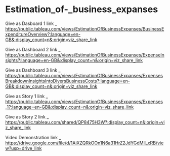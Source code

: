 # Estimation_of-_business_expanses


Give as Dasboard 1 link _ https://public.tableau.com/views/EstimationOfBusinessExpanses/BusinessExpenditureOverview?:language=en-GB&:display_count=n&:origin=viz_share_link

Give as Dashboard 2 link  _ https://public.tableau.com/views/EstimationOfBusinessExpanses/ExpenseInsights?:language=en-GB&:display_count=n&:origin=viz_share_link

Give as Dashboard 3 link _ https://public.tableau.com/views/EstimationOfBusinessExpanses/ExpensesBreakdownInsightsIntoDiversBusinessCosts?:language=en-GB&:display_count=n&:origin=viz_share_link

Give as Story 1 link _ https://public.tableau.com/views/EstimationOfBusinessExpanses/Expenses_1?:language=en-GB&:display_count=n&:origin=viz_share_link

Give as Story 2 link _ https://public.tableau.com/shared/QP8475H3W?:display_count=n&:origin=viz_share_link

Video Demonstration link _ https://drive.google.com/file/d/1AiXZQRkOOn1N6a31HrZ2JdYGdMll_xRB/view?usp=drive_link
